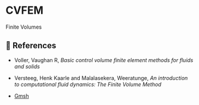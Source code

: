 # CVFEM
Finite Volumes


<!-- \frac{d}{dt}\int_{V}\phi dV-\int_{V}Q dV-\int_{A}\kappa\nabla\phi\cdot \boldsymbol{n}dA+\int_{A}(\boldsymbol{v}\cdot \boldsymbol{n})  \phi dA=0 -->

<!-- a_{i}\phi_{i}=\sum_{j=1}^{n_i}a_{i,j}\phi_{S_{i,j}}+b_i -->

<!-- \frac{\partial v_x\phi}{\partial x} + \frac{\partial v_y\phi}{\partial y} - \frac{\partial}{\partial x}\left( \kappa \frac{\partial \phi}{\partial x} \right) - \frac{\partial}{\partial y}\left( \kappa \frac{\partial \phi}{\partial y} \right) = 0 -->

<!-- \frac{\partial \phi}{\partial r} = \frac{\partial^2 \phi}{\partial r^2} -->

<!-- v = \frac{1}{r} -->

<!-- \kappa = \frac{1}{r} -->

<!-- Rename this -->
<!-- R_{interno} \leqslant R_{externo} -->

<!-- \phi = \frac{e^r-e^2}{e-e^2} -->

<!-- ![Domain](https://res.cloudinary.com/lorransutter/image/upload/v1589420342/Domain.svg) -->

<!-- ![Control Volume](https://res.cloudinary.com/lorransutter/image/upload/v1589420190/ControlVolume.svg) -->

## :book: References

- Voller, Vaughan R, *Basic control volume finite element methods for fluids and solids*
- Versteeg, Henk Kaarle and Malalasekera, Weeratunge, *An introduction to computational fluid dynamics: The Finite Volume Method*

- [Gmsh](https://gmsh.info/)